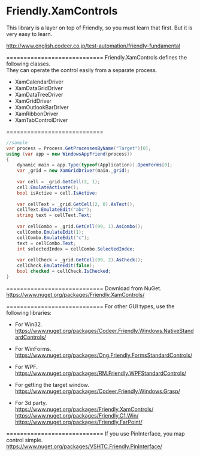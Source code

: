 Friendly.XamControls
============================

This library is a layer on top of
Friendly, so you must learn that first.
But it is very easy to learn.

http://www.english.codeer.co.jp/test-automation/friendly-fundamental  

============================
Friendly.XamControls defines the following classes.   
They can operate the control easily from a separate process.  

* XamCalendarDriver
* XamDataGridDriver
* XamDataTreeDriver
* XamGridDriver
* XamOutlookBarDriver
* XamRibbonDriver
* XamTabControlDriver

============================
```cs  
//sample  
var process = Process.GetProcessesByName("Target")[0];  
using (var app = new WindowsAppFriend(process))  
{  
    dynamic main = app.Type(typeof(Application)).OpenForms[0];  
    var _grid = new XamGridDriver(main._grid);
    
    var cell = _grid.GetCell(2, 1);
    cell.EmulateActivate();
    bool isActive = cell.IsActive;
    
    var cellText = _grid.GetCell(2, 0).AsText();
    cellText.EmulateEdit("abc");
    string text = cellText.Text;
    
    var cellCombo = _grid.GetCell(99, 1).AsCombo();
    cellCombo.EmulateEdit(1);
    cellCombo.EmulateEdit("c");
    text = cellCombo.Text;
    int selectedIndex = cellCombo.SelectedIndex;
    
    var cellCheck = _grid.GetCell(99, 2).AsCheck();
    cellCheck.EmulateEdit(false);
    bool checked = cellCheck.IsChecked;
}
```

============================
Download from NuGet.
https://www.nuget.org/packages/Friendly.XamControls/

============================
For other GUI types, use the following libraries:

* For Win32.  
https://www.nuget.org/packages/Codeer.Friendly.Windows.NativeStandardControls/  

* For WinForms.  
https://www.nuget.org/packages/Ong.Friendly.FormsStandardControls/  

* For WPF.  
https://www.nuget.org/packages/RM.Friendly.WPFStandardControls/  

* For getting the target window.  
https://www.nuget.org/packages/Codeer.Friendly.Windows.Grasp/  

* For 3d party.  
https://www.nuget.org/packages/Friendly.XamControls/  
https://www.nuget.org/packages/Friendly.C1.Win/  
https://www.nuget.org/packages/Friendly.FarPoint/  

============================
If you use PinInterface, you map control simple.  
https://www.nuget.org/packages/VSHTC.Friendly.PinInterface/

